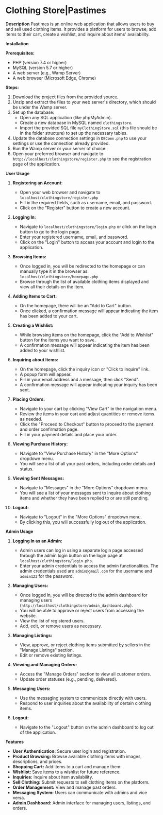 # Clothing Store|Pastimes

**Description**
Pastimes is an online web application that allows users to buy and sell used clothing items. It provides a platform for users to browse, add items to their cart, create a wishlist, and inquire about items' availability.

**Installation**

**Prerequisites:**
- PHP (version 7.4 or higher)
- MySQL (version 5.7 or higher)
- A web server (e.g., Wamp Server)
- A web browser (Microsoft Edge, Chrome)

**Steps:**
1. Download the project files from the provided source.
2. Unzip and extract the files to your web server's directory, which should be under the Wamp server.
3. Set up the database:
   - Open any SQL application (like phpMyAdmin).
   - Create a new database in MySQL named `clothingstore`.
   - Import the provided SQL file `myClothingStore.sql` (this file should be in the folder structure) to set up the necessary tables.
4. Update the database connection settings in `DBConn.php` to use your settings or use the connection already provided.
5. Run the Wamp server or your server of choice.
6. Open your preferred browser and navigate to `http://localhost/clothingstore/register.php` to see the registration page of the application.

**User Usage**

1. **Registering an Account:**
   - Open your web browser and navigate to `localhost/clothingstore/register.php`
   - Fill in the required fields, such as username, email, and password.
   - Click on the "Register" button to create a new account.

2. **Logging In:**
   - Navigate to `localhost/clothingstore/login.php` or click on the login button to go to the login page.
   - Enter your registered username, email, and password.
   - Click on the "Login" button to access your account and login to the application.

3. **Browsing Items:**
   - Once logged in, you will be redirected to the homepage or can manually type it in the browser as `localhost/clothingstore/homepage.php`
   - Browse through the list of available clothing items displayed and view all their details on the item.

4. **Adding Items to Cart:**
   - On the homepage, there will be an "Add to Cart" button.
   - Once clicked, a confirmation message will appear indicating the item has been added to your cart.

5. **Creating a Wishlist:**
   - While browsing items on the homepage, click the "Add to Wishlist" button for the items you want to save.
   - A confirmation message will appear indicating the item has been added to your wishlist.

6. **Inquiring about Items:**
   - On the homepage, click the inquiry icon or "Click to Inquire" link.
   - A popup form will appear.
   - Fill in your email address and a message, then click "Send".
   - A confirmation message will appear indicating your inquiry has been sent.

7. **Placing Orders:**
   - Navigate to your cart by clicking "View Cart" in the navigation menu.
   - Review the items in your cart and adjust quantities or remove items as needed.
   - Click the "Proceed to Checkout" button to proceed to the payment and order confirmation page.
   - Fill in your payment details and place your order.

8. **Viewing Purchase History:**
   - Navigate to "View Purchase History" in the "More Options" dropdown menu.
   - You will see a list of all your past orders, including order details and status.

9. **Viewing Sent Messages:**
   - Navigate to "Messages" in the "More Options" dropdown menu.
   - You will see a list of your messages sent to inquire about clothing items and whether they have been replied to or are still pending.

10. **Logout:**
    - Navigate to "Logout" in the "More Options" dropdown menu.
    - By clicking this, you will successfully log out of the application.

**Admin Usage**

1. **Logging In as an Admin:**
   - Admin users can log in using a separate login page accessed through the admin login button on the login page at `localhost/clothingstore/login.php`.
   - Enter your admin credentials to access the admin functionalities. The admin credentials used are `admin@gmail.com` for the username and `admin123` for the password.

2. **Managing Users:**
   - Once logged in, you will be directed to the admin dashboard for managing users (`http://localhost/clothingstore/admin_dashboard.php`).
   - You will be able to approve or reject users from accessing the website.
   - View the list of registered users.
   - Add, edit, or remove users as necessary.

3. **Managing Listings:**
   - View, approve, or reject clothing items submitted by sellers in the "Manage Listings" section.
   - Edit or remove existing listings.

4. **Viewing and Managing Orders:**
   - Access the "Manage Orders" section to view all customer orders.
   - Update order statuses (e.g., pending, delivered).

5. **Messaging Users:**
   - Use the messaging system to communicate directly with users.
   - Respond to user inquiries about the availability of certain clothing items.

6. **Logout:**
   - Navigate to the "Logout" button on the admin dashboard to log out of the application.

**Features**
- **User Authentication:** Secure user login and registration.
- **Product Browsing:** Browse available clothing items with images, descriptions, and prices.
- **Shopping Cart:** Add items to a cart and manage them.
- **Wishlist:** Save items to a wishlist for future reference.
- **Inquiries:** Inquire about item availability.
- **Sell Clothing:** Submit requests to sell clothing items on the platform.
- **Order Management:** View and manage past orders.
- **Messaging System:** Users can communicate with admins and vice versa.
- **Admin Dashboard:** Admin interface for managing users, listings, and orders.

